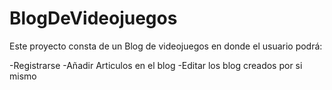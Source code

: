 # BlogDeVideojuegos
Este proyecto consta de un Blog de videojuegos en donde el usuario podrá:

-Registrarse
-Añadir Articulos en el blog
-Editar los blog creados por si mismo

